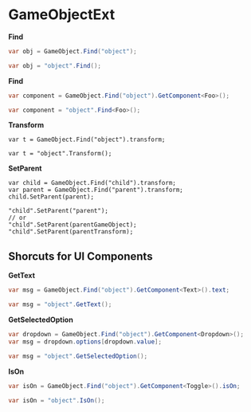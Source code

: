 GameObjectExt
====

__Find__
```c#
var obj = GameObject.Find("object");

var obj = "object".Find();
```

__Find<T>__
```c#
var component = GameObject.Find("object").GetComponent<Foo>();

var component = "object".Find<Foo>();
```

__Transform__
```
var t = GameObject.Find("object").transform;

var t = "object".Transform();
```

__SetParent__
```
var child = GameObject.Find("child").transform;
var parent = GameObject.Find("parent").transform;
child.SetParent(parent);

"child".SetParent("parent");
// or
"child".SetParent(parentGameObject);
"child".SetParent(parentTransform);
```

Shorcuts for UI Components
----
__GetText__
```c#
var msg = GameObject.Find("object").GetComponent<Text>().text;

var msg = "object".GetText();
```

__GetSelectedOption__
```c#
var dropdown = GameObject.Find("object").GetComponent<Dropdown>();
var msg = dropdown.options[dropdown.value];

var msg = "object".GetSelectedOption();
```

__IsOn__
```c#
var isOn = GameObject.Find("object").GetComponent<Toggle>().isOn;

var isOn = "object".IsOn();
```